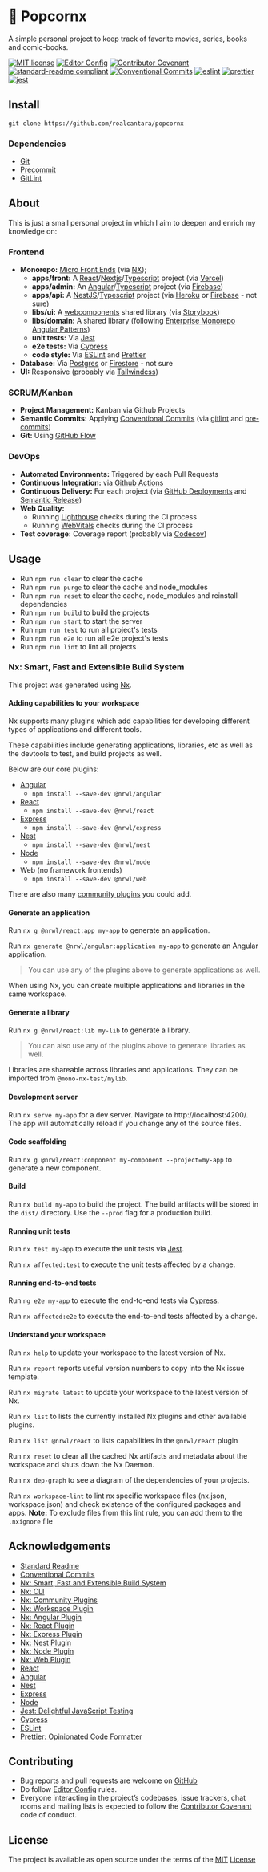 # 🍿 Popcornx

A simple personal project to keep track of favorite movies, series, books and comic-books.

[![MIT license](https://img.shields.io/badge/License-MIT-brightgreen.svg)](LICENSE)
[![Editor Config](https://img.shields.io/badge/Editor%20Config-1.0.1-crimson.svg)][2]
[![Contributor Covenant](https://img.shields.io/badge/Contributor%20Covenant-2.0-4baaaa.svg)][5]
[![standard-readme compliant](https://img.shields.io/badge/readme%20style-standard-brightgreen.svg?style=flat-square)][5]
[![Conventional Commits](https://img.shields.io/badge/Conventional%20Commits-1.0.0-yellow.svg)][8]
[![eslint](https://img.shields.io/badge/code%20style-eslint-green)][26]
[![prettier](https://img.shields.io/badge/code%20style-prettier-ff69b4.svg)][27]
[![jest](https://jestjs.io/img/jest-badge.svg)][24]

## Install

`git clone https://github.com/roalcantara/popcornx`

### Dependencies

- [Git][3]
- [Precommit][6]
- [GitLint][7]

## About

This is just a small personal project in which I aim to deepen and enrich my knowledge on:

### Frontend

- **Monorepo:** [Micro Front Ends][28] (via [NX][9]);
  - **apps/front:** A [React][19]/[Nextjs][21]/[Typescript][30] project (via [Vercel][31])
  - **apps/admin:** An [Angular][20]/[Typescript][30] project (via [Firebase][32])
  - **apps/api:** A [NestJS][21]/[Typescript][30] project (via [Heroku][33] or [Firebase][32] - not sure)
  - **libs/ui:** A [webcomponents][34] shared library (via [Storybook][35])
  - **libs/domain:** A shared library (following [Enterprise Monorepo Angular Patterns][29])
  - **unit tests:** Via [Jest][24]
  - **e2e tests:** Via [Cypress][25]
  - **code style:** Via [ESLint][26] and [Prettier][27]
- **Database:** Via [Postgres][41] or [Firestore][42] - not sure
- **UI:** Responsive (probably via [Tailwindcss][36])

### SCRUM/Kanban

- **Project Management:** Kanban via Github Projects
- **Semantic Commits:** Applying [Conventional Commits][8] (via [gitlint][7] and [pre-commits][6])
- **Git:** Using [GitHub Flow][43]

### DevOps

- **Automated Environments:** Triggered by each Pull Requests
- **Continuous Integration:** via [Github Actions][45]
- **Continuous Delivery:** For each project (via [GitHub Deployments][46] and [Semantic Release][37])
- **Web Quality:**
  - Running [Lighthouse][38] checks during the CI process
  - Running [WebVitals][39] checks during the CI process
- **Test coverage:** Coverage report (probably via [Codecov][40])

## Usage

- Run `npm run clear` to clear the cache
- Run `npm run purge` to clear the cache and node_modules
- Run `npm run reset` to clear the cache, node_modules and reinstall dependencies
- Run `npm run build` to build the projects
- Run `npm run start` to start the server
- Run `npm run test` to run all project's tests
- Run `npm run e2e` to run all e2e project's tests
- Run `npm run lint` to lint all projects

### Nx: Smart, Fast and Extensible Build System

This project was generated using [Nx][9].

#### Adding capabilities to your workspace

Nx supports many plugins which add capabilities for developing different types of applications and different tools.

These capabilities include generating applications, libraries, etc as well as the devtools to test, and build projects as well.

Below are our core plugins:

- [Angular][13]
  - `npm install --save-dev @nrwl/angular`
- [React][14]
  - `npm install --save-dev @nrwl/react`
- [Express][15]
  - `npm install --save-dev @nrwl/express`
- [Nest][16]
  - `npm install --save-dev @nrwl/nest`
- [Node][17]
  - `npm install --save-dev @nrwl/node`
- Web (no framework frontends)
  - `npm install --save-dev @nrwl/web`

There are also many [community plugins][11] you could add.

#### Generate an application

Run `nx g @nrwl/react:app my-app` to generate an application.

Run `nx generate @nrwl/angular:application my-app` to generate an Angular application.

> You can use any of the plugins above to generate applications as well.

When using Nx, you can create multiple applications and libraries in the same workspace.

#### Generate a library

Run `nx g @nrwl/react:lib my-lib` to generate a library.

> You can also use any of the plugins above to generate libraries as well.

Libraries are shareable across libraries and applications. They can be imported from `@mono-nx-test/mylib`.

#### Development server

Run `nx serve my-app` for a dev server. Navigate to http://localhost:4200/. The app will automatically reload if you change any of the source files.

#### Code scaffolding

Run `nx g @nrwl/react:component my-component --project=my-app` to generate a new component.

#### Build

Run `nx build my-app` to build the project. The build artifacts will be stored in the `dist/` directory. Use the `--prod` flag for a production build.

#### Running unit tests

Run `nx test my-app` to execute the unit tests via [Jest][24].

Run `nx affected:test` to execute the unit tests affected by a change.

#### Running end-to-end tests

Run `ng e2e my-app` to execute the end-to-end tests via [Cypress][25].

Run `nx affected:e2e` to execute the end-to-end tests affected by a change.

#### Understand your workspace

Run `nx help` to update your workspace to the latest version of Nx.

Run `nx report` reports useful version numbers to copy into the Nx issue template.

Run `nx migrate latest` to update your workspace to the latest version of Nx.

Run `nx list` to lists the currently installed Nx plugins and other available plugins.

Run `nx list @nrwl/react` to lists capabilities in the `@nrwl/react` plugin

Run `nx reset` to clear all the cached Nx artifacts and metadata about the workspace and shuts down the Nx Daemon.

Run `nx dep-graph` to see a diagram of the dependencies of your projects.

Run `nx workspace-lint` to lint nx specific workspace files (nx.json, workspace.json) and
check existence of the configured packages and apps.
**Note:** To exclude files from this lint rule, you can add them to the `.nxignore` file

## Acknowledgements

- [Standard Readme][5]
- [Conventional Commits][8]
- [Nx: Smart, Fast and Extensible Build System][9]
- [Nx: CLI][10]
- [Nx: Community Plugins][11]
- [Nx: Workspace Plugin][12]
- [Nx: Angular Plugin][13]
- [Nx: React Plugin][14]
- [Nx: Express Plugin][15]
- [Nx: Nest Plugin][16]
- [Nx: Node Plugin][17]
- [Nx: Web Plugin][18]
- [React][19]
- [Angular][20]
- [Nest][21]
- [Express][22]
- [Node][23]
- [Jest: Delightful JavaScript Testing][24]
- [Cypress][25]
- [ESLint][26]
- [Prettier: Opinionated Code Formatter][27]

## Contributing

- Bug reports and pull requests are welcome on [GitHub][0]
- Do follow [Editor Config][2] rules.
- Everyone interacting in the project’s codebases, issue trackers, chat rooms and mailing lists is expected to follow the [Contributor Covenant][4] code of conduct.

## License

The project is available as open source under the terms of the [MIT][1] [License](LICENSE)

[0]: https://github.com/roalcantara/popcornx 'My favorite movies and series'
[1]: https://opensource.org/licenses/MIT 'Open Source Initiative'
[2]: https://editorconfig.org 'EditorConfig'
[3]: https://git-scm.com 'Git'
[4]: https://contributor-covenant.org 'A Code of Conduct for Open Source Communities'
[5]: https://github.com/RichardLitt/standard-readme 'Standard Readme'
[6]: https://pre-commit.com 'A framework for managing and maintaining multi-language pre-commit hooks'
[7]: https://jorisroovers.com/gitlint 'git commit message linter'
[8]: https://conventionalcommits.org 'Conventional Commits'
[9]: https://nx.dev 'Nx: Smart, Fast and Extensible Build System'
[10]: https://nx.dev/using-nx/nx-cli 'Nx: CLI'
[11]: https://nx.dev/community 'Nx: Community Plugins'
[12]: https://nx.dev/workspace/nrwl-workspace-overview 'Nx: Workspace Plugin'
[13]: https://nx.dev/angular/overview 'Nx: Angular Plugin'
[14]: https://nx.dev/react/overview 'Nx: React Plugin'
[15]: https://nx.dev/express/overview 'Nx: Express Plugin'
[16]: https://nx.dev/nest/overview 'Nx: Nest Plugin'
[17]: https://nx.dev/node/overview 'Nx: Node Plugin'
[18]: https://nx.dev/web/overview 'Nx: Web Plugin'
[19]: https://reactjs.org 'React'
[20]: https://angular.io 'Angular'
[21]: https://nestjs.io 'Nest'
[22]: https://expressjs.com 'Express'
[23]: https://nodejs.org 'Node'
[24]: https://jestjs.io 'Jest: Delightful JavaScript Testing'
[25]: https://cypress.io 'Cypress'
[26]: https://eslint.org 'ESLint'
[27]: https://prettier.io 'Prettier: Opinionated Code Formatter'
[28]: https://micro-frontends.org 'Micro Frontends: extending the microservice idea to frontend development'
[29]: https://go.nrwl.io/angular-enterprise-monorepo-patterns-new-book 'Enterprise Monorepo Angular Patterns'
[30]: https://typescriptlang.org 'TypeScript is JavaScript with syntax for types'
[31]: https://vercel.com 'Vercel: Enables frontend teams to do their best work'
[32]: https://firebase.google.com 'Firebase: Helps you build and run successful apps'
[33]: https://heroku.com 'Heroku: A cloud platform that lets companies build, deliver, monitor and scale apps'
[34]: https://developer.mozilla.org/en-US/docs/Web/Web_Components 'Web Components'
[35]: https://storybook.js.org 'Storybook: Build component driven UIs faster'
[36]: https://tailwindcss.com 'Tailwind CSS: Rapidly build modern websites without ever leaving your HTML'
[37]: https://semantic-release.gitbook.io/semantic-release 'Semantic Release: Fully automated version management and package publishing'
[38]: https://developers.google.com/web/tools/lighthouse 'Lighthouse: Open-source, automated tool for improving the quality of web pages'
[39]: https://web.dev/patterns/web-vitals-patterns 'Web Vitals: Patterns'
[40]: https://codecov.io 'Codecov: Ship healthier code faster with less risk'
[41]: https://heroku.com/postgres 'Heroku Postgres: SQL database as a service for all developers'
[42]: https://firebase.google.com/products/firestore 'Cloud Firestore: Store and Sync app data at global scale'
[43]: https://githubflow.github.io 'GitHub Flow'
[45]: https://www.thoughtworks.com/continuous-integration 'Continuous Integration (CI) is a development practice that requires developers to integrate code into a shared repository several times a day'
[46]: https://docs.github.com/en/actions/deployment/about-deployments/about-continuous-deployment 'GitHub: About continuous deployment'
[47]: https://docs.github.com/en/actions/deployment/targeting-different-environments/using-environments-for-deployment 'Using environments for deployment'
